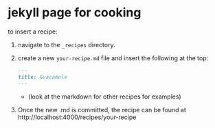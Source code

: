 # jekyll page for cooking

to insert a recipe:
  
  1.  navigate to the `_recipes` directory. 
  2.  create a new `your-recipe.md` file and insert the following at the top: 
  
        ```markdown
       ---
       title: Guacamole
       ---
       ``` 

        * (look at the markdown for other recipes for examples)

   3. Once the new .md is committed, the recipe can be found at http://localhost:4000/recipes/your-recipe 
